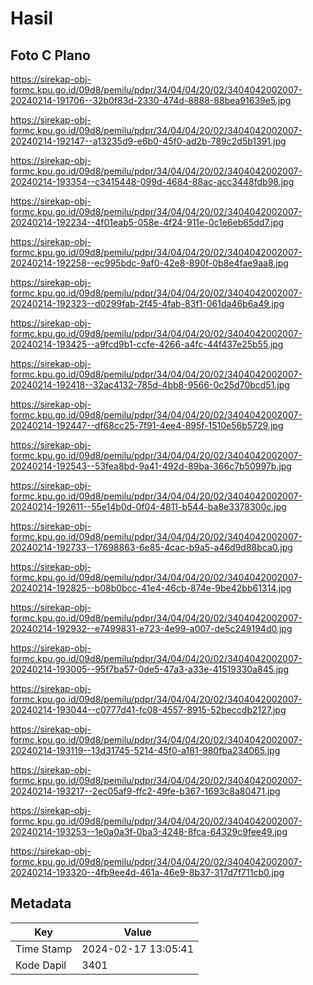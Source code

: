 # Hasil

## Foto C Plano

https://sirekap-obj-formc.kpu.go.id/09d8/pemilu/pdpr/34/04/04/20/02/3404042002007-20240214-191706--32b0f83d-2330-474d-8888-88bea91639e5.jpg

https://sirekap-obj-formc.kpu.go.id/09d8/pemilu/pdpr/34/04/04/20/02/3404042002007-20240214-192147--a13235d9-e6b0-45f0-ad2b-789c2d5b1391.jpg

https://sirekap-obj-formc.kpu.go.id/09d8/pemilu/pdpr/34/04/04/20/02/3404042002007-20240214-193354--c3415448-099d-4684-88ac-acc3448fdb98.jpg

https://sirekap-obj-formc.kpu.go.id/09d8/pemilu/pdpr/34/04/04/20/02/3404042002007-20240214-192234--4f01eab5-058e-4f24-911e-0c1e6eb65dd7.jpg

https://sirekap-obj-formc.kpu.go.id/09d8/pemilu/pdpr/34/04/04/20/02/3404042002007-20240214-192258--ec995bdc-9af0-42e8-890f-0b8e4fae9aa8.jpg

https://sirekap-obj-formc.kpu.go.id/09d8/pemilu/pdpr/34/04/04/20/02/3404042002007-20240214-192323--d0299fab-2f45-4fab-83f1-061da46b6a49.jpg

https://sirekap-obj-formc.kpu.go.id/09d8/pemilu/pdpr/34/04/04/20/02/3404042002007-20240214-193425--a9fcd9b1-ccfe-4266-a4fc-44f437e25b55.jpg

https://sirekap-obj-formc.kpu.go.id/09d8/pemilu/pdpr/34/04/04/20/02/3404042002007-20240214-192418--32ac4132-785d-4bb8-9566-0c25d70bcd51.jpg

https://sirekap-obj-formc.kpu.go.id/09d8/pemilu/pdpr/34/04/04/20/02/3404042002007-20240214-192447--df68cc25-7f91-4ee4-895f-1510e56b5729.jpg

https://sirekap-obj-formc.kpu.go.id/09d8/pemilu/pdpr/34/04/04/20/02/3404042002007-20240214-192543--53fea8bd-9a41-492d-89ba-366c7b50997b.jpg

https://sirekap-obj-formc.kpu.go.id/09d8/pemilu/pdpr/34/04/04/20/02/3404042002007-20240214-192611--55e14b0d-0f04-4811-b544-ba8e3378300c.jpg

https://sirekap-obj-formc.kpu.go.id/09d8/pemilu/pdpr/34/04/04/20/02/3404042002007-20240214-192733--17698863-6e85-4cac-b9a5-a46d9d88bca0.jpg

https://sirekap-obj-formc.kpu.go.id/09d8/pemilu/pdpr/34/04/04/20/02/3404042002007-20240214-192825--b08b0bcc-41e4-46cb-874e-9be42bb61314.jpg

https://sirekap-obj-formc.kpu.go.id/09d8/pemilu/pdpr/34/04/04/20/02/3404042002007-20240214-192932--e7499831-e723-4e99-a007-de5c249194d0.jpg

https://sirekap-obj-formc.kpu.go.id/09d8/pemilu/pdpr/34/04/04/20/02/3404042002007-20240214-193005--95f7ba57-0de5-47a3-a33e-41519330a845.jpg

https://sirekap-obj-formc.kpu.go.id/09d8/pemilu/pdpr/34/04/04/20/02/3404042002007-20240214-193044--c0777d41-fc08-4557-8915-52beccdb2127.jpg

https://sirekap-obj-formc.kpu.go.id/09d8/pemilu/pdpr/34/04/04/20/02/3404042002007-20240214-193119--13d31745-5214-45f0-a181-980fba234065.jpg

https://sirekap-obj-formc.kpu.go.id/09d8/pemilu/pdpr/34/04/04/20/02/3404042002007-20240214-193217--2ec05af9-ffc2-49fe-b367-1693c8a80471.jpg

https://sirekap-obj-formc.kpu.go.id/09d8/pemilu/pdpr/34/04/04/20/02/3404042002007-20240214-193253--1e0a0a3f-0ba3-4248-8fca-64329c9fee49.jpg

https://sirekap-obj-formc.kpu.go.id/09d8/pemilu/pdpr/34/04/04/20/02/3404042002007-20240214-193320--4fb9ee4d-461a-46e9-8b37-317d7f711cb0.jpg


## Metadata

| Key        | Value               |
| ---------- | ------------------- |
| Time Stamp | 2024-02-17 13:05:41 |
| Kode Dapil | 3401                |



